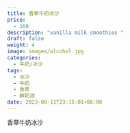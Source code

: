 ```yaml
---
title: 香草牛奶冰沙
price:
  - 160
description: "vanilla milk smoothies "
draft: false
weight: 4
image: images/alcohol.jpg
categories:
  - 牛奶/冰沙
tags:
  - 冰沙
  - 牛奶
  - 香草
  - 鮮奶油
date: 2023-08-11T23:15:01+08:00
---
```


 香草牛奶冰沙
